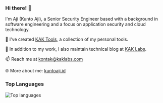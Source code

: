 ### Hi there! 👋

I'm Aji (Kunto Aji), a Senior Security Engineer based with a background in software engineering and a focus on application security and cloud technology.

🔭 I've created [KAK Tools](https://tools.kaklabs.com), a collection of my personal tools.

🏢 In addition to my work, I also maintain technical blog at [KAK Labs](https://www.kaklabs.com).

📫 Reach me at [kontak@kaklabs.com](mailto:kontak@kaklabs.com)

🌐 More about me: [kuntoaji.id](https://kuntoaji.id)

### Top Languages

![Top languages](https://github-readme-stats.vercel.app/api/top-langs/?username=kuntoaji&layout=compact&theme=onedark)
